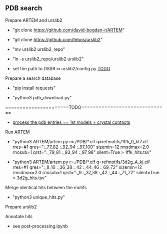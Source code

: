 
## PDB search

Prepare ARTEM and urslib2

 - "git clone https://github.com/david-bogdan-r/ARTEM"
 
 - "git clone https://github.com/febos/urslib2"
 
 - "mv urslib2 urslib2_repo"
 
 - "ln -s urslib2_repo/urslib2 urslib2"
 
 - set the path to DSSR in urslib2/config.py [TODO]()

Prepare a search database

 - "pip install requests"
 
 - "python3 pdb_download.py" 
 
======================TODO==============================
 

 - [process the pdb entries == 1st models + crystal contacts]()
 
Run ARTEM

 - "python3 ARTEM/artem.py r=./PDB/*.cif q=refmotifs/1ffk_0_kt7.cif rres=#1 qres=":_77_82 :_92_94 :_97_100" sizemin=12 rmsdmax=2.0 rnosub=1 qrst=":_79_81 :_93_94 :_97_98" silent=True > 1ffk_hits.tsv"
 
 - "python3 ARTEM/artem.py r=./PDB/*.cif q=refmotifs/3d2g_A_kj.cif rres=#1 qres=":_8_10 :_36_38 :_42 :_44_46 :_69_72" sizemin=12 rmsdmax=2.0 rnosub=1 qrst=":_9 :_37_38 :_42 :_44 :_71_72" silent=True > 3d2g_hits.tsv"

Merge identical hits between the motifs

 - "python3 unique_hits.py"
 
Prepare urslib2
 


Annotate hits

 - see post-processing.ipynb
